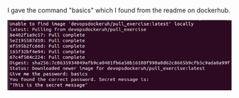 I gave the command "basics" which I found from the readme on dockerhub.

![screenshot of secret message](secretmessage.png)
